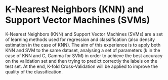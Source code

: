 # K-Nearest Neighbors (KNN) and Support Vector Machines (SVMs)

K-Nearest Neighbors (KNN) and Support Vector Machines (SVMs) are a set of learning methods used for
regression and classification (also density estimation in the case of KNN). The aim of this experience is to apply
both KNN and SVM to the same dataset, analysing a set of parameters (k in the case of KNN and C, Gamma for
SVM) in order to achieve the best accuracy on the validation set and then trying to predict correctly the labels
on the test set. At the end, K-fold Cross-Validation will be applied to improve the quality of the classification.
